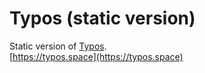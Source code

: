 # Typos (static version)
Static version of [Typos](https://github.com/moritzschramm/typos).
<br>
[https://typos.space](https://typos.space)

